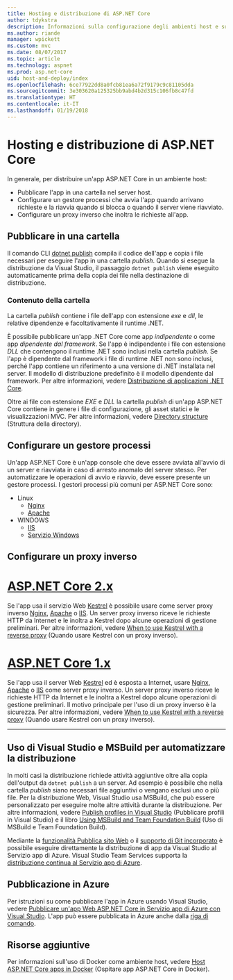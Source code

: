 ```yaml
---
title: Hosting e distribuzione di ASP.NET Core
author: tdykstra
description: Informazioni sulla configurazione degli ambienti host e sulla distribuzione delle app ASP.NET Core.
ms.author: riande
manager: wpickett
ms.custom: mvc
ms.date: 08/07/2017
ms.topic: article
ms.technology: aspnet
ms.prod: asp.net-core
uid: host-and-deploy/index
ms.openlocfilehash: 6ce77922dd8a0fcb81ea6a72f9179c9c81105dda
ms.sourcegitcommit: 3e303620a125325bb9abd4b2d315c106fb8c47fd
ms.translationtype: HT
ms.contentlocale: it-IT
ms.lasthandoff: 01/19/2018
---
```

# <a name="host-and-deploy-aspnet-core"></a>Hosting e distribuzione di ASP.NET Core

In generale, per distribuire un'app ASP.NET Core in un ambiente host:

* Pubblicare l'app in una cartella nel server host.
* Configurare un gestore processi che avvia l'app quando arrivano richieste e la riavvia quando si blocca o quando il server viene riavviato.
* Configurare un proxy inverso che inoltra le richieste all'app.

## <a name="publish-to-a-folder"></a>Pubblicare in una cartella 

Il comando CLI [dotnet publish](/dotnet/articles/core/tools/dotnet-publish) compila il codice dell'app e copia i file necessari per eseguire l'app in una cartella *publish*. Quando si esegue la distribuzione da Visual Studio, il passaggio `dotnet publish` viene eseguito automaticamente prima della copia dei file nella destinazione di distribuzione.

### <a name="folder-contents"></a>Contenuto della cartella

La cartella *publish* contiene i file dell'app con estensione *exe* e *dll*, le relative dipendenze e facoltativamente il runtime .NET.

È possibile pubblicare un'app .NET Core come app *indipendente* o come app *dipendente dal framework*. Se l'app è indipendente i file con estensione *DLL* che contengono il runtime .NET sono inclusi nella cartella *publish*. Se l'app è dipendente dal framework i file di runtime .NET non sono inclusi, perché l'app contiene un riferimento a una versione di .NET installata nel server. Il modello di distribuzione predefinito è il modello dipendente dal framework. Per altre informazioni, vedere [Distribuzione di applicazioni .NET Core](/dotnet/articles/core/deploying/index).

Oltre ai file con estensione *EXE* e *DLL* la cartella *publish* di un'app ASP.NET Core contiene in genere i file di configurazione, gli asset statici e le visualizzazioni MVC. Per altre informazioni, vedere [Directory structure](xref:host-and-deploy/directory-structure) (Struttura della directory).

## <a name="set-up-a-process-manager"></a>Configurare un gestore processi

Un'app ASP.NET Core è un'app console che deve essere avviata all'avvio di un server e riavviata in caso di arresto anomalo del server stesso. Per automatizzare le operazioni di avvio e riavvio, deve essere presente un gestore processi. I gestori processi più comuni per ASP.NET Core sono:

* Linux
  * [Nginx](xref:host-and-deploy/linux-nginx)
  * [Apache](xref:host-and-deploy/linux-apache)
* WINDOWS
  * [IIS](xref:host-and-deploy/iis/index)
  * [Servizio Windows](xref:host-and-deploy/windows-service)

## <a name="set-up-a-reverse-proxy"></a>Configurare un proxy inverso

# <a name="aspnet-core-2xtabaspnetcore2x"></a>[ASP.NET Core 2.x](#tab/aspnetcore2x)

Se l'app usa il servizio Web [Kestrel](xref:fundamentals/servers/kestrel) è possibile usare come server proxy inverso [Nginx](xref:host-and-deploy/linux-nginx), [Apache](xref:host-and-deploy/linux-apache) o [IIS](xref:host-and-deploy/iis/index). Un server proxy inverso riceve le richieste HTTP da Internet e le inoltra a Kestrel dopo alcune operazioni di gestione preliminari. Per altre informazioni, vedere [When to use Kestrel with a reverse proxy](xref:fundamentals/servers/kestrel?tabs=aspnetcore2x#when-to-use-kestrel-with-a-reverse-proxy) (Quando usare Kestrel con un proxy inverso).

# <a name="aspnet-core-1xtabaspnetcore1x"></a>[ASP.NET Core 1.x](#tab/aspnetcore1x)

Se l'app usa il server Web [Kestrel](xref:fundamentals/servers/kestrel) ed è esposta a Internet, usare [Nginx](xref:host-and-deploy/linux-nginx), [Apache](xref:host-and-deploy/linux-apache) o [IIS](xref:host-and-deploy/iis/index) come server proxy inverso. Un server proxy inverso riceve le richieste HTTP da Internet e le inoltra a Kestrel dopo alcune operazioni di gestione preliminari. Il motivo principale per l'uso di un proxy inverso è la sicurezza. Per altre informazioni, vedere [When to use Kestrel with a reverse proxy](xref:fundamentals/servers/kestrel?tabs=aspnetcore1x#when-to-use-kestrel-with-a-reverse-proxy) (Quando usare Kestrel con un proxy inverso).

---

## <a name="using-visual-studio-and-msbuild-to-automate-deployment"></a>Uso di Visual Studio e MSBuild per automatizzare la distribuzione

In molti casi la distribuzione richiede attività aggiuntive oltre alla copia dell'output da `dotnet publish` a un server. Ad esempio è possibile che nella cartella *publish* siano necessari file aggiuntivi o vengano esclusi uno o più file. Per la distribuzione Web, Visual Studio usa MSBuild, che può essere personalizzato per eseguire molte altre attività durante la distribuzione. Per altre informazioni, vedere [Publish profiles in Visual Studio](xref:host-and-deploy/visual-studio-publish-profiles) (Pubblicare profili in Visual Studio) e il libro [Using MSBuild and Team Foundation Build](http://msbuildbook.com/) (Uso di MSBuild e Team Foundation Build).

Mediante la [funzionalità Pubblica sito Web](xref:tutorials/publish-to-azure-webapp-using-vs) o il [supporto di Git incorporato](xref:host-and-deploy/azure-apps/azure-continuous-deployment) è possibile eseguire direttamente la distribuzione di app da Visual Studio al Servizio app di Azure. Visual Studio Team Services supporta la [distribuzione continua al Servizio app di Azure](/vsts/build-release/apps/cd/azure/aspnet-core-to-azure-webapp?tabs=vsts).

## <a name="publishing-to-azure"></a>Pubblicazione in Azure

Per istruzioni su come pubblicare l'app in Azure usando Visual Studio, vedere [Pubblicare un'app Web ASP.NET Core in Servizio app di Azure con Visual Studio](xref:tutorials/publish-to-azure-webapp-using-vs). L'app può essere pubblicata in Azure anche dalla [riga di comando](xref:tutorials/publish-to-azure-webapp-using-cli).

## <a name="additional-resources"></a>Risorse aggiuntive

Per informazioni sull'uso di Docker come ambiente host, vedere [Host ASP.NET Core apps in Docker](xref:host-and-deploy/docker/index) (Ospitare app ASP.NET Core in Docker).
